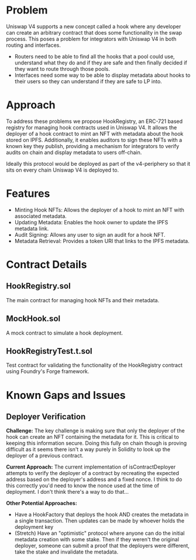 # Problem
Uniswap V4 supports a new concept called a hook where any developer can create an arbitrary contract that does some functionality in the swap process. This poses a problem for integrators with Uniswap V4 in both routing and interfaces. 
- Routers need to be able to find all the hooks that a pool could use, understand what they do and if they are safe and then finally decided if they want to route through those pools. 
- Interfaces need some way to be able to display metadata about hooks to their users so they can understand if they are safe to LP into.


# Approach
To address these problems we propose HookRegistry, an ERC-721 based registry for managing hook contracts used in Uniswap V4. It allows the deployer of a hook contract to mint an NFT with metadata about the hook stored on IPFS. Additionally, it enables auditors to sign these NFTs with a known key they publish, providing a mechanism for integrators to verify audits on chain and display metadata to users off-chain. 

Ideally this protocol would be deployed as part of the v4-periphery so that it sits on every chain Uniswap V4 is deployed to. 

# Features
- Minting Hook NFTs: Allows the deployer of a hook to mint an NFT with associated metadata.
- Updating Metadata: Enables the hook owner to update the IPFS metadata link.
- Audit Signing: Allows any user to sign an audit for a hook NFT.
- Metadata Retrieval: Provides a token URI that links to the IPFS metadata.

# Contract Details
## HookRegistry.sol
The main contract for managing hook NFTs and their metadata.

## MockHook.sol
A mock contract to simulate a hook deployment.

## HookRegistryTest.t.sol
Test contract for validating the functionality of the HookRegistry contract using Foundry's Forge framework.

# Known Gaps and Issues
## Deployer Verification
**Challenge:** The key challenge is making sure that only the deployer of the hook can create an NFT containing the metadata for it. This is critical to keeping this information secure. Doing this fully on chain though is proving difficult as it seems there isn't a way purely in Solidity to look up the deployer of a previous contract.

**Current Approach:** The current implementation of isContractDeployer attempts to verify the deployer of a contract by recreating the expected address based on the deployer's address and a fixed nonce. I think to do this correctly you'd need to know the nonce used at the time of deployment. I don't think there's a way to do that...

**Other Potential Approaches:**
- Have a HookFactory that deploys the hook AND creates the metadata in a single transaction. Then updates can be made by whoever holds the deployment key
- (Stretch) Have an "optimistic" protocol where anyone can do the initial metadata creation with some stake. Then if they weren't the original deployer, someone can submit a proof that the deployers were different, take the stake and invalidate the metadata. 

